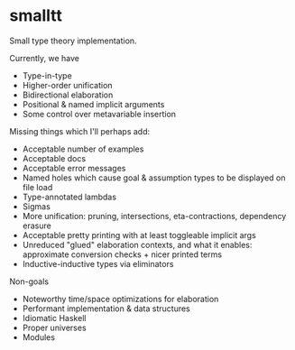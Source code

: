 # smalltt

Small type theory implementation. 

Currently, we have
  - Type-in-type
  - Higher-order unification
  - Bidirectional elaboration
  - Positional & named implicit arguments
  - Some control over metavariable insertion
  
Missing things which I'll perhaps add:

  - Acceptable number of examples
  - Acceptable docs
  - Acceptable error messages
  - Named holes which cause goal & assumption types to be displayed on file load
  - Type-annotated lambdas
  - Sigmas
  - More unification: pruning, intersections, eta-contractions, dependency erasure
  - Acceptable pretty printing with at least toggleable implicit args
  - Unreduced "glued" elaboration contexts, and what it enables: approximate conversion checks + nicer printed terms
  - Inductive-inductive types via eliminators
  
Non-goals
  - Noteworthy time/space optimizations for elaboration
  - Performant implementation & data structures
  - Idiomatic Haskell
  - Proper universes
  - Modules
